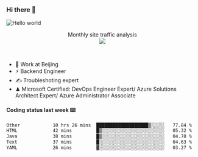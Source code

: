 ### Hi there 👋

<img src="https://raw.githubusercontent.com/sagar-viradiya/sagar-viradiya/master/resources/banner.png" alt="Hello world">
<p align="center"> 
 Monthly site traffic analysis <br/>
  <img src="https://profile-counter.glitch.me/youszoe/count.svg" />
</p>
<br/>

- 🍻 Work at Beijing 
- ⚡ Backend Engineer
- ✍️ Troubleshoting expert
- ♟  Microsoft Certified: DevOps Engineer Expert/ Azure Solutions Architect Expert/ Azure Administrator Associate

#### Coding status last week ⌨️

<!--START_SECTION:waka-->

```txt
Other            10 hrs 26 mins  ███████████████████▒░░░░░   77.84 %
HTML             42 mins         █▒░░░░░░░░░░░░░░░░░░░░░░░   05.32 %
Java             38 mins         █▒░░░░░░░░░░░░░░░░░░░░░░░   04.78 %
Text             37 mins         █░░░░░░░░░░░░░░░░░░░░░░░░   04.63 %
YAML             26 mins         ▓░░░░░░░░░░░░░░░░░░░░░░░░   03.27 %
```

<!--END_SECTION:waka-->

<br/>
<center><img src="http://ghchart.rshah.org/409ba5/yousazoe" alt="" /></center>


